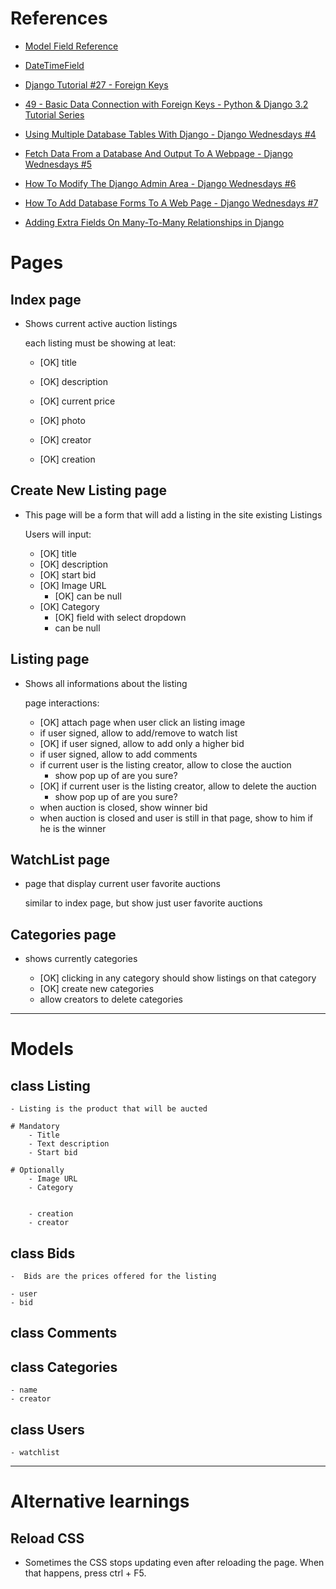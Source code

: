 # References

- [Model Field Reference](https://docs.djangoproject.com/en/4.0/ref/models/fields/)
- [DateTimeField](https://www.geeksforgeeks.org/datetimefield-django-models/)
- [Django Tutorial #27 - Foreign Keys](https://www.youtube.com/watch?v=zJWhizYFKP0)
- [49 - Basic Data Connection with Foreign Keys - Python & Django 3.2 Tutorial Series](https://www.youtube.com/watch?v=3VTeia-AoLo)
- [Using Multiple Database Tables With Django - Django Wednesdays #4](https://www.youtube.com/watch?v=z5e_8FgKZig)
- [Fetch Data From a Database And Output To A Webpage - Django Wednesdays #5](https://www.youtube.com/watch?v=H3joYTIRqKk)
- [How To Modify The Django Admin Area - Django Wednesdays #6](https://www.youtube.com/watch?v=_7Fi9dpw-ew)
- [How To Add Database Forms To A Web Page - Django Wednesdays #7](https://www.youtube.com/watch?v=CVEKe39VFu8)

- [Adding Extra Fields On Many-To-Many Relationships in Django](https://www.youtube.com/watch?v=-HuTlmEVOgU&t=787s)

# Pages

## Index page
* Shows current active auction listings

    each listing must be showing at leat:
    - [OK] title
    - [OK] description
    - [OK] current price
    - [OK] photo


    - [OK] creator
    - [OK] creation

## Create New Listing page
* This page will be a form that will add a listing in the site existing Listings

    Users will input:
    - [OK] title
    - [OK] description
    - [OK] start bid
    - [OK] Image URL
      - [OK] can be null
    - [OK] Category
      - [OK] field with select dropdown
      - can be null

## Listing page
* Shows all informations about the listing

    page interactions:
    - [OK] attach page when user click an listing image
    - if user signed, allow to add/remove to watch list
    - [OK] if user signed, allow to add only a higher bid
    - if user signed, allow to add comments
    - if current user is the listing creator, allow to close the auction
      * show pop up of are you sure?
    * [OK] if current user is the listing creator, allow to delete the auction
      * show pop up of are you sure?
    - when auction is closed, show winner bid
    - when auction is closed and user is still in that page, show to him if he is the winner

## WatchList page
* page that display current user favorite auctions

    similar to index page, but show just user favorite auctions

## Categories page
* shows currently categories

    - [OK] clicking in any category should show listings on that category
    - [OK] create new categories
    * allow creators to delete categories

---

# Models

## class Listing
    - Listing is the product that will be aucted

    # Mandatory
        - Title
        - Text description
        - Start bid

    # Optionally
        - Image URL
        - Category


        - creation
        - creator

## class Bids
    -  Bids are the prices offered for the listing

    - user
    - bid

## class Comments

## class Categories

    - name
    - creator

## class Users

    - watchlist

---

# Alternative learnings

## Reload CSS
* Sometimes the CSS stops updating even after reloading the page. When that happens, press ctrl + F5.